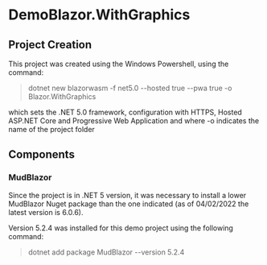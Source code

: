 # DemoBlazor.WithGraphics

## Project Creation

This project was created using the Windows Powershell, using the command:

>dotnet new blazorwasm -f net5.0 --hosted true --pwa true -o Blazor.WithGraphics

which sets the .NET 5.0 framework, configuration with HTTPS, Hosted ASP.NET Core and Progressive Web Application and where -o indicates the name of the project folder

## Components

### MudBlazor

Since the project is in .NET 5 version, it was necessary to install a lower MudBlazor Nuget package than the one indicated (as of 04/02/2022 the latest version is 6.0.6).

Version 5.2.4 was installed for this demo project using the following command:

> dotnet add package MudBlazor --version 5.2.4
